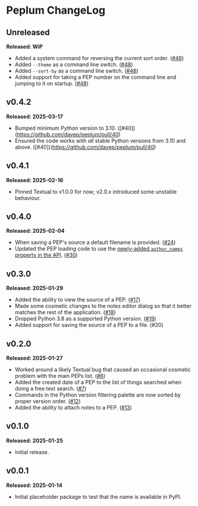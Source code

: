 # Peplum ChangeLog

## Unreleased

**Released: WiP**

- Added a system command for reversing the current sort order.
  ([#46](https://github.com/davep/peplum/pull/46))
- Added `--theme` as a command line switch.
  ([#48](https://github.com/davep/peplum/pull/48))
- Added `--sort-by` as a command line switch.
  ([#48](https://github.com/davep/peplum/pull/48))
- Added support for taking a PEP number on the command line and jumping to
  it on startup. ([#48](https://github.com/davep/peplum/pull/48))

## v0.4.2

**Released: 2025-03-17**

- Bumped minimum Python version to 3.10.
  ([#40])(https://github.com/davep/peplum/pull/40)
- Ensured the code works with *all* stable Python versions from 3.10 and
  above. ([#40])(https://github.com/davep/peplum/pull/40)

## v0.4.1

**Released: 2025-02-16**

- Pinned Textual to v1.0.0 for now; v2.0.x introduced some unstable
  behaviour.

## v0.4.0

**Released: 2025-02-04**

- When saving a PEP's source a default filename is provided.
  ([#24](https://github.com/davep/peplum/pull/24))
- Updated the PEP loading code to use the [newly-added `author_names`
  property in the API](https://github.com/python/peps/issues/4211).
  ([#30](https://github.com/davep/peplum/pull/30))

## v0.3.0

**Released: 2025-01-29**

- Added the ability to view the source of a PEP.
  ([#17](https://github.com/davep/peplum/pull/17))
- Made some cosmetic changes to the notes editor dialog so that it better
  matches the rest of the application.
  ([#18](https://github.com/davep/peplum/pull/18))
- Dropped Python 3.8 as a supported Python version.
  ([#19](https://github.com/davep/peplum/pull/19))
- Added support for saving the source of a PEP to a file.
  (#20[](https://github.com/davep/peplum/pull/20))

## v0.2.0

**Released: 2025-01-27**

- Worked around a likely Textual bug that caused an occasional cosmetic
  problem with the main PEPs list.
  ([#6](https://github.com/davep/peplum/pull/6))
- Added the created date of a PEP to the list of things searched when doing
  a free text search. ([#7](https://github.com/davep/peplum/pull/7))
- Commands in the Python version filtering palette are now sorted by proper
  version order. ([#12](https://github.com/davep/peplum/pull/12))
- Added the ability to attach notes to a PEP.
  ([#13](https://github.com/davep/peplum/pull/13))

## v0.1.0

**Released: 2025-01-25**

- Initial release.

## v0.0.1

**Released: 2025-01-14**

- Initial placeholder package to test that the name is available in PyPI.

[//]: # (ChangeLog.md ends here)
